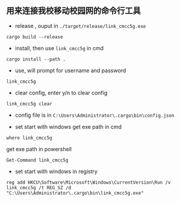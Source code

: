 ## 用来连接我校移动校园网的命令行工具

- release , ouput in `./target/release/link_cmcc5g.exe`
```shell
cargo build --release
```
- install, then use `link_cmcc5g` in cmd
```shell
cargo install --path .
```

- use, will prompt for username and password
```shell
link_cmcc5g
```

- clear config, enter y/n to clear config
```shell
link_cmcc5g clear
```

- config file is in `C:\Users\Administrator\.cargo\bin\config.json`


- set start with windows
get exe path in cmd
```shell
where link_cmcc5g
```
get exe path in powershell
```shell
Get-Command link_cmcc5g
```
- set start with windows in registry
```shell
reg add HKCU\Software\Microsoft\Windows\CurrentVersion\Run /v link_cmcc5g /t REG_SZ /d "C:\Users\Administrator\.cargo\bin\link_cmcc5g.exe"
```

